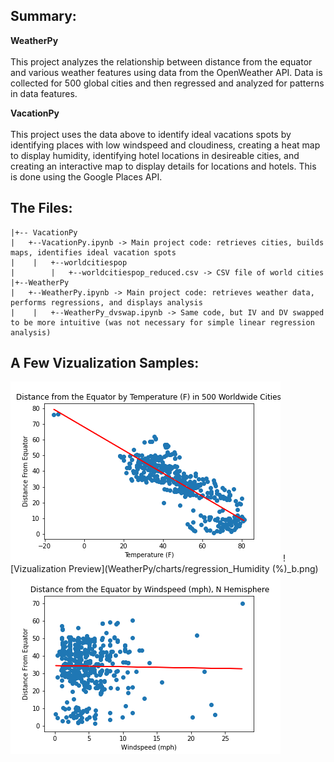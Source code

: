 
## Summary:

**WeatherPy**<br/><br/>
This project analyzes the relationship between distance from the equator and various weather features using data from the OpenWeather API. Data is collected for 500 global cities and then regressed and analyzed for patterns in data features. 

**VacationPy**<br/><br/>
This project uses the data above to identify ideal vacations spots by identifying places with low windspeed and cloudiness, creating a heat map to display humidity, identifying hotel locations in desireable cities, and creating an interactive map to display details for locations and hotels. This is done using the Google Places API.


## The Files:
```
|+-- VacationPy 
|   +--VacationPy.ipynb -> Main project code: retrieves cities, builds maps, identifies ideal vacation spots
|    |   +--worldcitiespop
|        |   +--worldcitiespop_reduced.csv -> CSV file of world cities
|+--WeatherPy
|   +--WeatherPy.ipynb -> Main project code: retrieves weather data, performs regressions, and displays analysis
|    |   +--WeatherPy_dvswap.ipynb -> Same code, but IV and DV swapped to be more intuitive (was not necessary for simple linear regression analysis)
```

## A Few Vizualization Samples:


 ![Vizualization Preview](WeatherPy/charts/regression_T_b.png)
 ![Vizualization Preview](WeatherPy/charts/regression_Humidity (%)_b.png)
 ![Vizualization Preview](WeatherPy/charts/regression_W_n.png)
